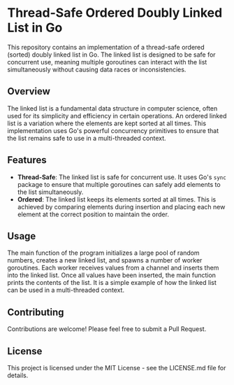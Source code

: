 # Thread-Safe Ordered Doubly Linked List in Go

This repository contains an implementation of a thread-safe ordered (sorted) doubly linked list in Go. The linked list is designed to be safe for concurrent use, meaning multiple goroutines can interact with the list simultaneously without causing data races or inconsistencies.

## Overview

The linked list is a fundamental data structure in computer science, often used for its simplicity and efficiency in certain operations. An ordered linked list is a variation where the elements are kept sorted at all times. This implementation uses Go's powerful concurrency primitives to ensure that the list remains safe to use in a multi-threaded context.

## Features

- **Thread-Safe**: The linked list is safe for concurrent use. It uses Go's `sync` package to ensure that multiple goroutines can safely add elements to the list simultaneously.
- **Ordered**: The linked list keeps its elements sorted at all times. This is achieved by comparing elements during insertion and placing each new element at the correct position to maintain the order.
<!-- - **Efficient**: The linked list is implemented in a way that minimizes unnecessary work. For example, it uses a worker pool pattern to distribute the work of adding elements across multiple goroutines. TO BE ADDED -->

## Usage

The main function of the program initializes a large pool of random numbers, creates a new linked list, and spawns a number of worker goroutines. Each worker receives values from a channel and inserts them into the linked list. Once all values have been inserted, the main function prints the contents of the list. It is a simple example of how the linked list can be used in a multi-threaded context.

## Contributing

Contributions are welcome! Please feel free to submit a Pull Request.

## License

This project is licensed under the MIT License - see the LICENSE.md file for details.
